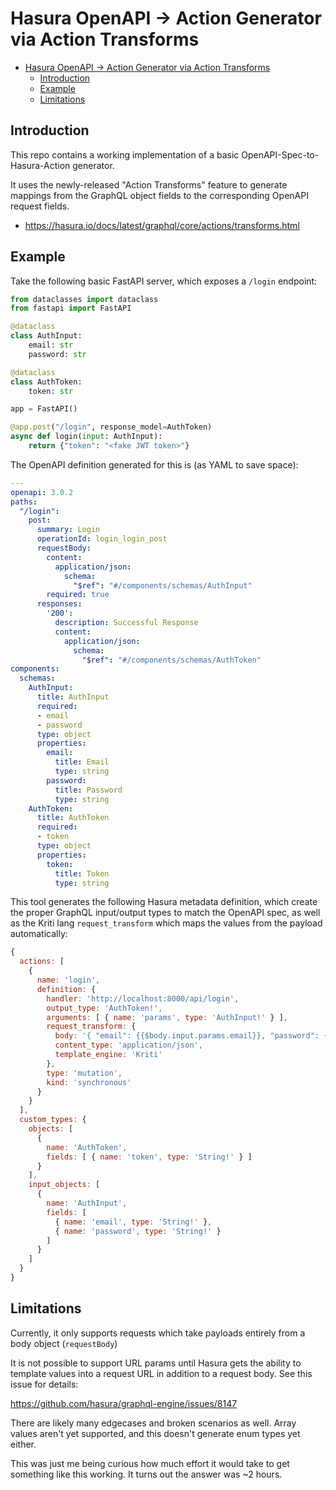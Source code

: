 # Hasura OpenAPI -> Action Generator via Action Transforms

- [Hasura OpenAPI -> Action Generator via Action Transforms](#hasura-openapi---action-generator-via-action-transforms)
  - [Introduction](#introduction)
  - [Example](#example)
  - [Limitations](#limitations)

## Introduction

This repo contains a working implementation of a basic OpenAPI-Spec-to-Hasura-Action generator.

It uses the newly-released "Action Transforms" feature to generate mappings from the GraphQL object fields to the corresponding OpenAPI request fields.
- https://hasura.io/docs/latest/graphql/core/actions/transforms.html
  
## Example

Take the following basic FastAPI server, which exposes a `/login` endpoint:

```py
from dataclasses import dataclass
from fastapi import FastAPI

@dataclass
class AuthInput:
    email: str
    password: str

@dataclass
class AuthToken:
    token: str

app = FastAPI()

@app.post("/login", response_model=AuthToken)
async def login(input: AuthInput):
    return {"token": "<fake JWT token>"}
```

The OpenAPI definition generated for this is (as YAML to save space):

```yaml
---
openapi: 3.0.2
paths:
  "/login":
    post:
      summary: Login
      operationId: login_login_post
      requestBody:
        content:
          application/json:
            schema:
              "$ref": "#/components/schemas/AuthInput"
        required: true
      responses:
        '200':
          description: Successful Response
          content:
            application/json:
              schema:
                "$ref": "#/components/schemas/AuthToken"
components:
  schemas:
    AuthInput:
      title: AuthInput
      required:
      - email
      - password
      type: object
      properties:
        email:
          title: Email
          type: string
        password:
          title: Password
          type: string
    AuthToken:
      title: AuthToken
      required:
      - token
      type: object
      properties:
        token:
          title: Token
          type: string
```

This tool generates the following Hasura metadata definition, which create the proper GraphQL input/output types to match the OpenAPI spec, as well as the Kriti lang `request_transform` which maps the values from the payload automatically:

```js
{
  actions: [
    {
      name: 'login',
      definition: {
        handler: 'http://localhost:8000/api/login',
        output_type: 'AuthToken!',
        arguments: [ { name: 'params', type: 'AuthInput!' } ],
        request_transform: {
          body: '{ "email": {{$body.input.params.email}}, "password": {{$body.input.params.password}} }',
          content_type: 'application/json',
          template_engine: 'Kriti'
        },
        type: 'mutation',
        kind: 'synchronous'
      }
    }
  ],
  custom_types: {
    objects: [
      {
        name: 'AuthToken',
        fields: [ { name: 'token', type: 'String!' } ]
      }
    ],
    input_objects: [
      {
        name: 'AuthInput',
        fields: [
          { name: 'email', type: 'String!' },
          { name: 'password', type: 'String!' }
        ]
      }
    ]
  }
}
```

## Limitations

Currently, it only supports requests which take payloads entirely from a body object (`requestBody`)

It is not possible to support URL params until Hasura gets the ability to template values into a request URL in addition to a request body.
See this issue for details:

https://github.com/hasura/graphql-engine/issues/8147

There are likely many edgecases and broken scenarios as well. Array values aren't yet supported, and this doesn't generate enum types yet either.

This was just me being curious how much effort it would take to get something like this working.
It turns out the answer was ~2 hours.


